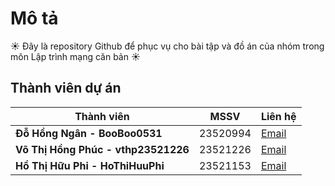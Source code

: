 # Mô tả
☀️ Đây là repository Github để phục vụ cho bài tập và đồ án của nhóm trong môn Lập trình mạng căn bản ☀️

## Thành viên dự án
| Thành viên           | MSSV      | Liên hệ                                |
|----------------------|-----------|----------------------------------------|
| **Đỗ Hồng Ngân - BooBoo0531**     | 23520994  | [Email](mailto:23520994@gm.uit.edu.vn) |
| **Võ Thị Hồng Phúc - vthp23521226** | 23521226  | [Email](mailto:23521226@gm.uit.edu.vn) |
| **Hồ Thị Hữu Phi - HoThiHuuPhi**   | 23521153  | [Email](mailto:23521153@gm.uit.edu.vn) |

